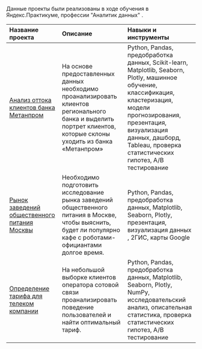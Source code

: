Данные проекты были реализованы в ходе обучения в Яндекс.Практикуме, профессии "Аналитик данных" .

| Название проекта | Описание | Навыки и инструменты |
| :-------------------- | :-------------------- | :-------------------- |
|[ Анализ оттока клиентов банка Метанпром](https://github.com/cornishLily/study_projects/tree/main/%D0%91%D0%B0%D0%BD%D0%BA-%D0%B0%D0%BD%D0%B0%D0%BB%D0%B8%D0%B7%20%D0%BE%D1%82%D1%82%D0%BE%D0%BA%D0%B0%20%D0%BA%D0%BB%D0%B8%D0%B5%D0%BD%D1%82%D0%BE%D0%B2) | На основе предоставленных данных необходимо проанализировать клиентов регионального банка и выделить портрет клиентов, которые склоны уходить из банка «Метанпром»| Python, Pandas, предобработка данных, Scikit-learn, Matplotlib, Seaborn, Plotly, машинное обучение, классификация, кластеризация, модели прогнозирования, презентация, визуализация данных, дашборд, Tableau, проверка статистических гипотез, A/B тестирование |
|[ Рынок заведений общественного питания Москвы](https://github.com/cornishLily/study_projects/tree/main/%D0%A0%D1%8B%D0%BD%D0%BE%D0%BA%20%D0%BE%D0%B1%D1%89%D0%B5%D1%81%D1%82%D0%B2%D0%B5%D0%BD%D0%BD%D0%BE%D0%B3%D0%BE%20%D0%BF%D0%B8%D1%82%D0%B0%D0%BD%D0%B8%D1%8F) | Необходимо подготовить исследование рынка заведений общественного питания в Москве, чтобы выяснить, будет ли популярно кафе с роботами-официантами долгое время.| Python, Pandas, предобработка данных,  Matplotlib, Seaborn, Plotly, презентация, визуализация данных , 2ГИС, карты Google |
|[ Определение тарифа для телеком компании](https://github.com/cornishLily/study_projects/tree/main/%D0%9E%D0%BF%D1%80%D0%B5%D0%B4%D0%B5%D0%BB%D0%B5%D0%BD%D0%B8%D0%B5-%D1%82%D0%B0%D1%80%D0%B8%D1%84%D0%BE%D0%B2-%D0%B4%D0%BB%D1%8F-%D1%82%D0%B5%D0%BB%D0%B5%D0%BA%D0%BE%D0%BC%D0%BC%D1%83%D0%BD%D0%B8%D0%BA%D0%B0%D1%86%D0%B8%D0%BE%D0%BD%D0%BD%D0%BE%D0%B9-%D0%BA%D0%BE%D0%BC%D0%BF%D0%B0%D0%BD%D0%B8%D0%B8) | На небольшой выборке клиентов оператора сотовой связи проанализировать поведение пользователей и найти оптимальный тариф.| Python, Pandas, предобработка данных,  Matplotlib, Seaborn, Plotly, NumPy, исследовательский анализ, описательная статистика, проверка статистических гипотез, A/B тестирование |
